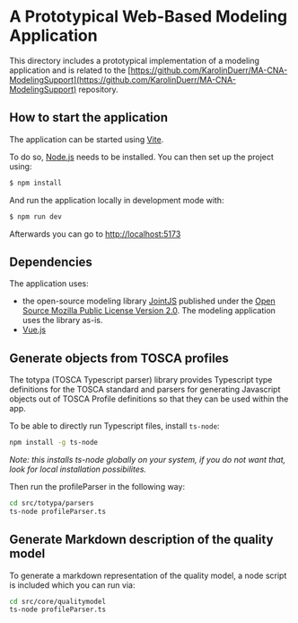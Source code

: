 # A Prototypical Web-Based Modeling Application

This directory includes a prototypical implementation of a modeling application and is related to the [https://github.com/KarolinDuerr/MA-CNA-ModelingSupport](https://github.com/KarolinDuerr/MA-CNA-ModelingSupport) repository.

## How to start the application

The application can be started using [Vite](https://vitejs.dev/).

To do so, [Node.js](https://nodejs.org) needs to be installed. You can then set up the project using:

```bash
$ npm install
```

And run the application locally in development mode with:

```bash
$ npm run dev
```

Afterwards you can go to [http://localhost:5173](http://localhost:5173)

## Dependencies

The application uses:
- the open-source modeling library [JointJS](https://www.jointjs.com/opensource) published under the [Open Source Mozilla Public License Version 2.0](https://www.mozilla.org/en-US/MPL/2.0/). The modeling application uses the library as-is.
- [Vue.js](https://vuejs.org/)

## Generate objects from TOSCA profiles

The totypa (TOSCA Typescript parser) library provides Typescript type definitions for the TOSCA standard and parsers for generating Javascript objects out of TOSCA Profile definitions so that they can be used within the app.

To be able to directly run Typescript files, install `ts-node`:

```sh
npm install -g ts-node
```

*Note: this installs ts-node globally on your system, if you do not want that, look for local installation possibilites.*

Then run the profileParser in the following way:

```sh
cd src/totypa/parsers
ts-node profileParser.ts
```

## Generate Markdown description of the quality model

To generate a markdown representation of the quality model, a node script is included which you can run via:

```sh
cd src/core/qualitymodel
ts-node profileParser.ts
```
